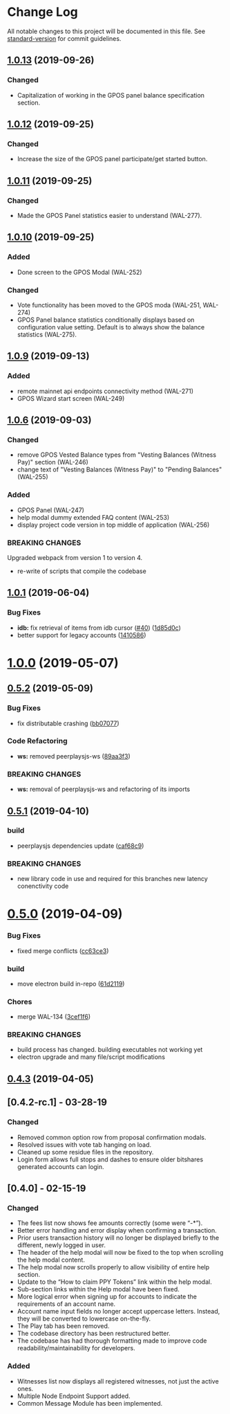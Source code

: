 # Change Log

All notable changes to this project will be documented in this file. See [standard-version](https://github.com/conventional-changelog/standard-version) for commit guidelines.

<a name="1.0.13"></a>
## [1.0.13](https://github.com/peerplays-network/peerplays-core-gui/compare/v1.0.12...v1.0.13) (2019-09-26)

### Changed

- Capitalization of working in the GPOS panel balance specification section.

<a name="1.0.12"></a>
## [1.0.12](https://github.com/peerplays-network/peerplays-core-gui/compare/v1.0.11...v1.0.12) (2019-09-25)

### Changed

- Increase the size of the GPOS panel participate/get started button.

<a name="1.0.11"></a>
## [1.0.11](https://github.com/peerplays-network/peerplays-core-gui/compare/v1.0.10...v1.0.11) (2019-09-25)

### Changed

- Made the GPOS Panel statistics easier to understand (WAL-277).

<a name="1.0.10"></a>
## [1.0.10](https://github.com/peerplays-network/peerplays-core-gui/compare/v1.0.9...v1.0.10) (2019-09-25)

### Added

- Done screen to the GPOS Modal (WAL-252)

### Changed

- Vote functionality has been moved to the GPOS moda (WAL-251, WAL-274)
- GPOS Panel balance statistics conditionally displays based on configuration value setting. Default is to always show the balance statistics (WAL-275).

<a name="1.0.9"></a>
## [1.0.9](https://github.com/peerplays-network/peerplays-core-gui/compare/v1.0.6...v1.0.9) (2019-09-13)

### Added

- remote mainnet api endpoints connectivity method (WAL-271)
- GPOS Wizard start screen (WAL-249)

<a name="1.0.6"></a>
## [1.0.6](https://github.com/peerplays-network/peerplays-core-gui/compare/v1.0.1...v1.0.6) (2019-09-03)

### Changed

- remove GPOS Vested Balance types from "Vesting Balances (Witness Pay)" section (WAL-246)
- change text of "Vesting Balances (Witness Pay)" to "Pending Balances" (WAL-255)

### Added

- GPOS Panel (WAL-247)
- help modal dummy extended FAQ content (WAL-253)
- display project code version in top middle of application (WAL-256)

### BREAKING CHANGES

Upgraded webpack from version 1 to version 4.

- re-write of scripts that compile the codebase

<a name="1.0.1"></a>
## [1.0.1](https://github.com/peerplays-network/peerplays-core-gui/compare/v1.0.0...v1.0.1) (2019-06-04)


### Bug Fixes

* **idb:** fix retrieval of items from idb cursor ([#40](https://github.com/peerplays-network/peerplays-core-gui/issues/40)) ([1d85d0c](https://github.com/peerplays-network/peerplays-core-gui/commit/1d85d0c))
* better support for legacy accounts ([1410586](https://github.com/peerplays-network/peerplays-core-gui/commit/1410586))


<a name="1.0.0"></a>
# [1.0.0](https://github.com/peerplays-network/peerplays-core-gui/compare/v0.5.1...v1.0.0) (2019-05-07)

<a name="0.5.2"></a>
## [0.5.2](https://github.com/peerplays-network/peerplays-core-gui/compare/v0.5.1...v0.5.2) (2019-05-09)


### Bug Fixes

* fix distributable crashing ([bb07077](https://github.com/peerplays-network/peerplays-core-gui/commit/bb07077))


### Code Refactoring

* **ws:** removed peerplaysjs-ws ([89aa3f3](https://github.com/peerplays-network/peerplays-core-gui/commit/89aa3f3))


### BREAKING CHANGES

* **ws:** removal of peerplaysjs-ws and refactoring of its imports



<a name="0.5.1"></a>
## [0.5.1](https://github.com/peerplays-network/peerplays-core-gui/compare/v0.5.0...v0.5.1) (2019-04-10)


### build

* peerplaysjs dependencies update ([caf68c9](https://github.com/peerplays-network/peerplays-core-gui/commit/caf68c9))


### BREAKING CHANGES

* new library code in use and required for this branches new latency conenctivity
code



<a name="0.5.0"></a>
# [0.5.0](https://github.com/peerplays-network/peerplays-core-gui/compare/v0.4.3...v0.5.0) (2019-04-09)


### Bug Fixes

* fixed merge conflicts ([cc63ce3](https://github.com/peerplays-network/peerplays-core-gui/commit/cc63ce3))


### build

* move electron build in-repo ([61d2119](https://github.com/peerplays-network/peerplays-core-gui/commit/61d2119))


### Chores

* merge WAL-134 ([3cef1f6](https://github.com/peerplays-network/peerplays-core-gui/commit/3cef1f6))


### BREAKING CHANGES

* build process has changed. building executables not working yet
* electron upgrade and many file/script modifications


<a name="0.4.3"></a>
## [0.4.3](https://github.com/peerplays-network/peerplays-core-gui/compare/v0.4.0...v0.4.3) (2019-04-05)

## [0.4.2-rc.1] - 03-28-19

### Changed

- Removed common option row from proposal confirmation modals.
- Resolved issues with vote tab hanging on load.
- Cleaned up some residue files in the repository.
- Login form allows full stops and dashes to ensure older bitshares generated accounts can login.

## [0.4.0] - 02-15-19

### Changed

- The fees list now shows fee amounts correctly (some were “-*”).
- Better error handling and error display when confirming a transaction.
- Prior users transaction history will no longer be displayed briefly to the different, newly logged in user.
- The header of the help modal will now be fixed to the top when scrolling the help modal content.
- The help modal now scrolls properly to allow visibility of entire help section.
- Update to the “How to claim PPY Tokens” link within the help modal.
- Sub-section links within the Help modal have been fixed.
- More logical error when signing up for accounts to indicate the requirements of an account name.
- Account name input fields no longer accept uppercase letters. Instead, they will be converted to lowercase on-the-fly.
- The Play tab has been removed.
- The codebase directory has been restructured better.
- The codebase has had thorough formatting made to improve code readability/maintainability for developers.

### Added

- Witnesses list now displays all registered witnesses, not just the active ones.
- Multiple Node Endpoint Support added.
- Common Message Module has been implemented.
